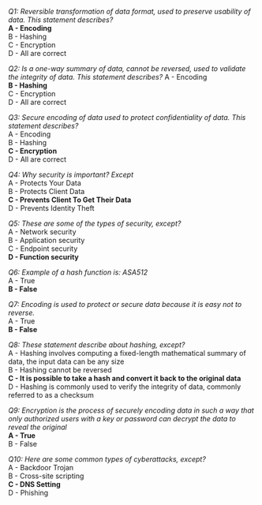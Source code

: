 _Q1: Reversible transformation of data format, used to preserve usability of data. This statement describes?_<br>
**A - Encoding**<br>
B - Hashing<br>
C - Encryption<br>
D - All are correct<br>

_Q2: Is a one-way summary of data, cannot be reversed, used to validate the integrity of data. This statement describes?_
A - Encoding<br>
**B - Hashing**<br>
C - Encryption<br>
D - All are correct<br>

_Q3: Secure encoding of data used to protect confidentiality of data. This statement describes?_<br>
A - Encoding<br>
B - Hashing<br>
**C - Encryption**<br>
D - All are correct<br>

_Q4: Why security is important? Except_<br>
A - Protects Your Data<br>
B - Protects Client Data<br>
**C - Prevents Client To Get Their Data**<br>
D - Prevents Identity Theft<br>

_Q5: These are some of the types of security, except?_<br>
A - Network security<br>
B - Application security<br>
C - Endpoint security<br>
**D - Function security**<br>

_Q6: Example of a hash function is: ASA512_<br>
A - True<br>
**B - False**<br>

_Q7: Encoding is used to protect or secure data because it is easy not to reverse._<br>
A - True<br>
**B - False**<br>

_Q8: These statement describe about hashing, except?_<br>
A - Hashing involves computing a fixed-length mathematical summary of data, the input data can be any size<br>
B - Hashing cannot be reversed<br>
**C - It is possible to take a hash and convert it back to the original data**<br>
D - Hashing is commonly used to verify the integrity of data, commonly referred to as a checksum<br>

_Q9: Encryption is the process of securely encoding data in such a way that only authorized users with a key or password can decrypt the data to reveal the original_<br>
**A - True**<br>
B - False<br>

_Q10: Here are some common types of cyberattacks, except?_<br>
A - Backdoor Trojan<br>
B - Cross-site scripting<br>
**C - DNS Setting**<br>
D - Phishing<br>
